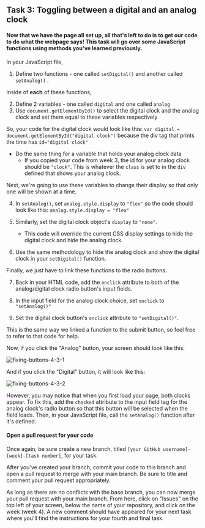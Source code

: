 ## Task 3: Toggling between a digital and an analog clock

#### Now that we have the page all set up, all that's left to do is to get our code to do what the webpage says! This task will go over some JavaScript functions using methods you've learned previously.

In your JavaScript file, 

1. Define two functions - one called `setDigital()` and another called `setAnalog()` .  

Inside of **each** of these functions, 

2. Define 2 variables - one called `digital` and one called `analog`
3. Use `document.getElementById()` to select the digital clock and the analog clock and set them equal to these variables respectively

So, your code for the digital clock would look like this: `var digital = document.getElementById("digital clock")` because the div tag that prints the time has `id="digital clock"`

- Do the same thing for a variable that holds your analog clock data 
  - If you copied your code from week 3, the id for your analog clock should be `"clock"`.  This is whatever the `class` is set to in the `div` defined that shows your analog clock.

Next, we're going to use these variables to change their display so that only one will be shown at a time.  

4. In `setAnalog()`, set `analog.style.display` to `"flex"` so the code should look like this: `analog.style.display = "flex"`

5. Similarly, set the digital clock object's `display` to `"none"`.  
   - This code will override the current CSS display settings to hide the digital clock and hide the analog clock.

6. Use the same methodology to hide the analog clock and show the digital clock in your `setDigital()` function.

Finally, we just have to link these functions to the radio buttons.  

7. Back in your HTML code, add the `onclick` attribute to both of the analog/digital clock radio button's input fields.  

8. In the input field for the analog clock choice, set `onclick` to `"setAnalog()"` 
9. Set the digital clock button's `onclick` attribute to `"setDigital()"`.  

This is the same way we linked a function to the submit button, so feel free to refer to that code for help.

Now, if you click the "Analog" button, your screen should look like this:

![fixing-buttons-4-3-1](https://user-images.githubusercontent.com/32557138/106409173-f0aaa600-640d-11eb-8a88-c4645e5d13ce.png)

And if you click the "Digital" button, it will look like this:

![fixing-buttons-4-3-2](https://user-images.githubusercontent.com/32557138/106409195-fe602b80-640d-11eb-8f91-349d364095c9.png)

However, you may notice that when you first load your page, both clocks appear.  To fix this, add the `checked` attribute to the input field tag for the analog clock's radio button so that this button will be selected when the field loads.  Then, in your JavaScript file, call the `setAnalog()` function after it's defined.

#### Open a pull request for your code

Once again, be sure create a new branch, titled `[your GitHub username]-[week]-[task number]`, for your task.

After you've created your branch, commit your code to this branch and open a pull request to merge with your main branch.  Be sure to title and comment your pull request appropriately.

As long as there are no conflicts with the base branch, you can now merge your pull request with your main branch. From here, click on "Issues" on the top left of your screen, below the name of your repository, and click on the week (week 4). A new comment should have appeared for your next task where you'll find the instructions for your fourth and final task.